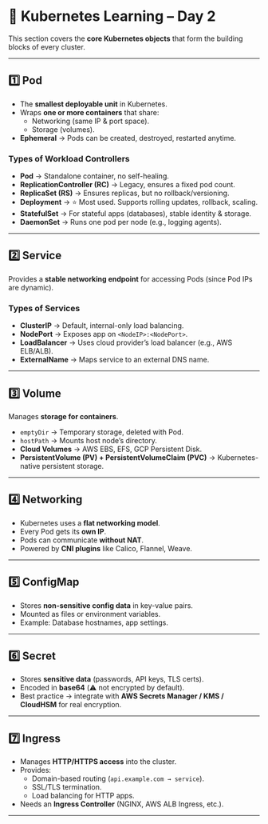 # 🌟 Kubernetes Learning – Day 2
This section covers the **core Kubernetes objects** that form the building blocks of every cluster.

---

## 1️⃣ Pod
- The **smallest deployable unit** in Kubernetes.  
- Wraps **one or more containers** that share:
  - Networking (same IP & port space).  
  - Storage (volumes).  
- **Ephemeral** → Pods can be created, destroyed, restarted anytime.

### Types of Workload Controllers
- **Pod** → Standalone container, no self-healing.  
- **ReplicationController (RC)** → Legacy, ensures a fixed pod count.  
- **ReplicaSet (RS)** → Ensures replicas, but no rollback/versioning.  
- **Deployment** → ⭐ Most used. Supports rolling updates, rollback, scaling.  
- **StatefulSet** → For stateful apps (databases), stable identity & storage.  
- **DaemonSet** → Runs one pod per node (e.g., logging agents).  

---

## 2️⃣ Service
Provides a **stable networking endpoint** for accessing Pods (since Pod IPs are dynamic).

### Types of Services
- **ClusterIP** → Default, internal-only load balancing.  
- **NodePort** → Exposes app on `<NodeIP>:<NodePort>`.  
- **LoadBalancer** → Uses cloud provider’s load balancer (e.g., AWS ELB/ALB).  
- **ExternalName** → Maps service to an external DNS name.  

---

## 3️⃣ Volume
Manages **storage for containers**.  
- `emptyDir` → Temporary storage, deleted with Pod.  
- `hostPath` → Mounts host node’s directory.  
- **Cloud Volumes** → AWS EBS, EFS, GCP Persistent Disk.  
- **PersistentVolume (PV) + PersistentVolumeClaim (PVC)** → Kubernetes-native persistent storage.  

---

## 4️⃣ Networking
- Kubernetes uses a **flat networking model**.  
- Every Pod gets its **own IP**.  
- Pods can communicate **without NAT**.  
- Powered by **CNI plugins** like Calico, Flannel, Weave.  

---

## 5️⃣ ConfigMap
- Stores **non-sensitive config data** in key-value pairs.  
- Mounted as files or environment variables.  
- Example: Database hostnames, app settings.  

---

## 6️⃣ Secret
- Stores **sensitive data** (passwords, API keys, TLS certs).  
- Encoded in **base64** (⚠️ not encrypted by default).  
- Best practice → integrate with **AWS Secrets Manager / KMS / CloudHSM** for real encryption.  

---

## 7️⃣ Ingress
- Manages **HTTP/HTTPS access** into the cluster.  
- Provides:
  - Domain-based routing (`api.example.com → service`).  
  - SSL/TLS termination.  
  - Load balancing for HTTP apps.  
- Needs an **Ingress Controller** (NGINX, AWS ALB Ingress, etc.).  

---
